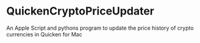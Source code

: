 # QuickenCryptoPriceUpdater
An Apple Script and pythons program to update the price history of crypto currencies in Quicken for Mac

